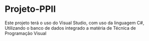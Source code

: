 # Projeto-PPII
Este projeto terá o uso do Visual Studio, com uso da linguagem C#, Utilizando o banco de dados integrado a matéria de Técnica de Programação Visual
